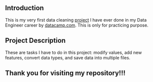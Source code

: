 ## Introduction
This is my very first data cleaning [project](https://www.datacamp.com/projects/1613) I have ever done in my Data Engineer career by [datacamp.com](https://www.datacamp.com/). This is only for practicing purpose.
## Project Description
These are tasks I have to do in this project: modify values, add new features, convert data types, and save data into multiple files.
## Thank you for visiting my repository!!!
